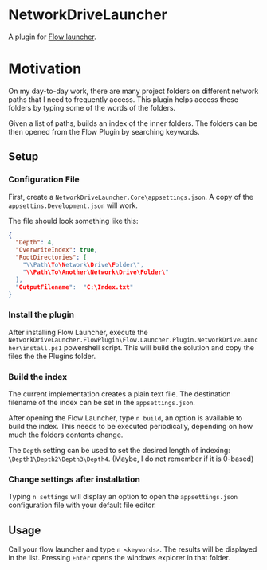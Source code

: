 # NetworkDriveLauncher

A plugin for [Flow launcher](https://github.com/Flow-Launcher/Flow.Launcher).

# Motivation

On my day-to-day work, there are many project folders on different network paths that I need to frequently access. This plugin helps access these folders by typing some of the words of the folders.

Given a list of paths, builds an index of the inner folders.
The folders can be then opened from the Flow Plugin by searching keywords.

## Setup

### Configuration File

First, create a `NetworkDriveLauncher.Core\appsettings.json`. A copy of the `appsettins.Development.json` will work.

The file should look something like this:
``` json
{
  "Depth": 4,
  "OverwriteIndex": true,
  "RootDirectories": [ 
    "\\Path\To\Network\Drive\Folder\",
    "\\Path\To\Another\Network\Drive\Folder\"
  ],
  "OutputFilename":  "C:\Index.txt" 
}
```

### Install the plugin

After installing Flow Launcher, execute the `NetworkDriveLauncher.FlowPlugin\Flow.Launcher.Plugin.NetworkDriveLauncher\install.ps1` powershell script. This will build the solution and copy the files the the Plugins folder.

### Build the index

The current implementation creates a plain text file. The destination filename of the index can be set in the `appsettings.json`.

After opening the Flow Launcher, type `n build`, an option is available to build the index. This needs to be executed periodically, depending on how much the folders contents change.

The `Depth` setting can be used to set the desired length of indexing:
`\Depth1\Depth2\Depth3\Depth4`. (Maybe, I do not remember if it is 0-based)

### Change settings after installation

Typing `n settings` will display an option to open the `appsettings.json` configuration file with your default file editor.

## Usage

Call your flow launcher and type `n <keywords>`. The results will be displayed in the list. Pressing `Enter` opens the windows explorer in that folder.